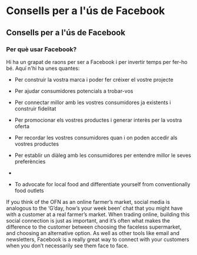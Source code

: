 # Consells per a l'ús de Facebook

## Consells per a l'ús de Facebook

### Per què usar Facebook?

Hi ha un grapat de raons per ser a Facebook i per invertir temps per fer-ho bé. Aquí n'hi ha unes quantes:

* Per construir la vostra marca i poder fer créixer el vostre projecte
* Per ajudar consumidores potencials a trobar-vos
* Per connectar millor amb les vostres consumidores ja existents i construir fidelitat
* Per promocionar els vostres productes i generar interès per la vostra oferta
* Per recordar les vostres consumidores quan i on poden accedir als vostres productes
* Per establir un diàleg amb les consumidores per entendre millor le seves preferències
* 


* To advocate for local food and differentiate yourself from conventionally food outlets

If you think of the OFN as an online farmer’s market, social media is analogous to the ‘G’day, how’s your week been’ chat that you might have with a customer at a real farmer’s market. When trading online, building this social connection is just as important, and it’s often what makes the difference to the customer between choosing the faceless supermarket, and choosing an alternative option. As well as other tools like email and newsletters, Facebook is a really great way to connect with your customers when you don’t necessarily see them face to face.


